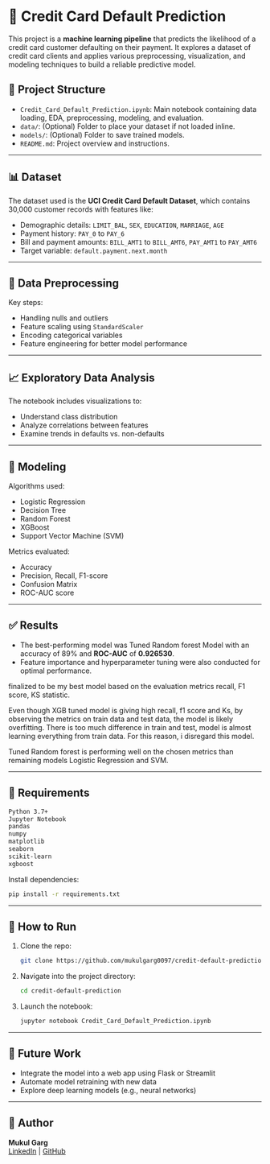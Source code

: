 # 🧠 Credit Card Default Prediction

This project is a **machine learning pipeline** that predicts the likelihood of a credit card customer defaulting on their payment. It explores a dataset of credit card clients and applies various preprocessing, visualization, and modeling techniques to build a reliable predictive model.

## 📁 Project Structure

- `Credit_Card_Default_Prediction.ipynb`: Main notebook containing data loading, EDA, preprocessing, modeling, and evaluation.
- `data/`: (Optional) Folder to place your dataset if not loaded inline.
- `models/`: (Optional) Folder to save trained models.
- `README.md`: Project overview and instructions.

---

## 📊 Dataset

The dataset used is the **UCI Credit Card Default Dataset**, which contains 30,000 customer records with features like:

- Demographic details: `LIMIT_BAL`, `SEX`, `EDUCATION`, `MARRIAGE`, `AGE`
- Payment history: `PAY_0` to `PAY_6`
- Bill and payment amounts: `BILL_AMT1` to `BILL_AMT6`, `PAY_AMT1` to `PAY_AMT6`
- Target variable: `default.payment.next.month`

---

## 🧼 Data Preprocessing

Key steps:
- Handling nulls and outliers
- Feature scaling using `StandardScaler`
- Encoding categorical variables
- Feature engineering for better model performance

---

## 📈 Exploratory Data Analysis

The notebook includes visualizations to:
- Understand class distribution
- Analyze correlations between features
- Examine trends in defaults vs. non-defaults

---

## 🤖 Modeling

Algorithms used:
- Logistic Regression
- Decision Tree
- Random Forest
- XGBoost
- Support Vector Machine (SVM)

Metrics evaluated:
- Accuracy
- Precision, Recall, F1-score
- Confusion Matrix
- ROC-AUC score

---

## ✅ Results

- The best-performing model was Tuned Random forest Model with an accuracy of 89% and **ROC-AUC** of **0.926530**.
- Feature importance and hyperparameter tuning were also conducted for optimal performance.

 finalized to be my best model based on the evaluation metrics recall, F1 score, KS statistic.

Even though XGB tuned model is giving high recall, f1 score and Ks, by observing the metrics on train data and test data, the model is likely overfitting. There is too much difference in train and test, model is almost learning everything from train data. For this reason, i disregard this model.

Tuned Random forest is performing well on the chosen metrics than remaining models Logistic Regression and SVM.

---

## 🔧 Requirements

```bash
Python 3.7+
Jupyter Notebook
pandas
numpy
matplotlib
seaborn
scikit-learn
xgboost
```

Install dependencies:
```bash
pip install -r requirements.txt
```

---

## 🚀 How to Run

1. Clone the repo:
   ```bash
   git clone https://github.com/mukulgarg0097/credit-default-prediction.git
   ```
2. Navigate into the project directory:
   ```bash
   cd credit-default-prediction
   ```
3. Launch the notebook:
   ```bash
   jupyter notebook Credit_Card_Default_Prediction.ipynb
   ```

---

## 📌 Future Work

- Integrate the model into a web app using Flask or Streamlit
- Automate model retraining with new data
- Explore deep learning models (e.g., neural networks)

---
## 👤 Author

**Mukul Garg**  
[LinkedIn](https://www.linkedin.com/in/mukulgarg0097/) | [GitHub](https://github.com/MukulGarg0097/)
